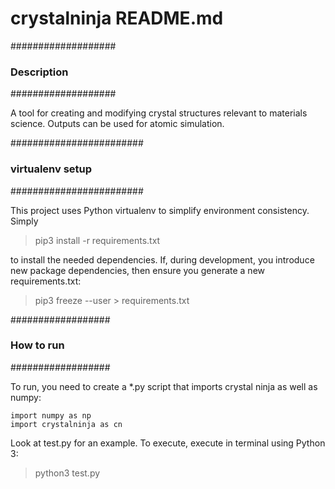 # crystalninja README.md


###################
### Description ###
###################

A tool for creating and modifying crystal structures relevant to materials science.
Outputs can be used for atomic simulation.


########################
### virtualenv setup ###
########################

This project uses Python virtualenv to simplify environment consistency.  Simply

> pip3 install -r requirements.txt

to install the needed dependencies.  If, during development, you introduce new 
package dependencies, then ensure you generate a new requirements.txt:

> pip3 freeze --user > requirements.txt


##################
### How to run ###
##################

To run, you need to create a *.py script that imports crystal ninja as well as numpy:

	import numpy as np
	import crystalninja as cn

Look at test.py for an example.  To execute, execute in terminal using Python 3:

> python3 test.py

